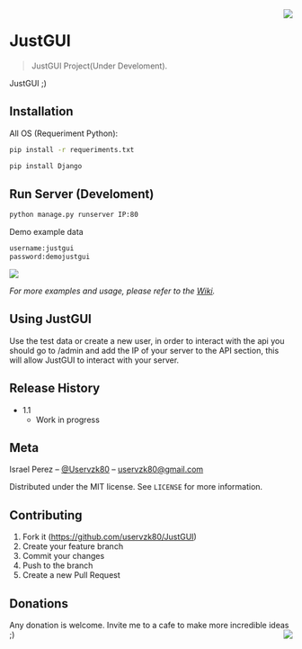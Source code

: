 <img src="https://www.teamspeak-bot.com/img/page-images/bot.png" align="right" />

# JustGUI
> JustGUI Project(Under Develoment).

JustGUI ;)


## Installation

All OS (Requeriment Python):

```sh
pip install -r requeriments.txt
```

```sh
pip install Django
```

## Run Server (Develoment)

```sh
python manage.py runserver IP:80
```
Demo example data

```sh
username:justgui
password:demojustgui
```
![](https://image.prntscr.com/image/fcgFsQySQeWyLZcpH07yvg.png)

_For more examples and usage, please refer to the [Wiki](https://github.com/uservzk80/JustGUI/wiki)._

## Using JustGUI

Use the test data or create a new user, in order to interact with the api you should go to /admin and add the IP of your server to the API section, this will allow JustGUI to interact with your server.

## Release History

* 1.1
    * Work in progress

## Meta

Israel Perez – [@Uservzk80](https://twitter.com/uservzk80) – uservzk80@gmail.com

Distributed under the MIT license. See ``LICENSE`` for more information.

## Contributing

1. Fork it (<https://github.com/uservzk80/JustGUI>)
2. Create your feature branch 
3. Commit your changes 
4. Push to the branch
5. Create a new Pull Request

## Donations
Any donation is welcome. Invite me to a cafe to make more incredible ideas ;)<img src="http://i.imgur.com/NiwfM0U.png" align='right'/>
